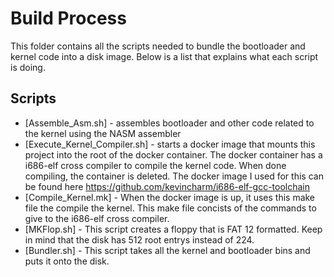 # Build Process 
This folder contains all the scripts needed to bundle the bootloader and kernel code into a disk image. Below is a list that explains what each script is doing.
## Scripts
- [Assemble_Asm.sh] - assembles bootloader and other code related to the kernel using the NASM assembler
- [Execute_Kernel_Compiler.sh] - starts a docker image that mounts this project into the root of the docker container. The docker container has a i686-elf cross compiler to compile the kernel code. When done compiling, the container is deleted. The docker image I used for this can be found here https://github.com/kevincharm/i686-elf-gcc-toolchain 
- [Compile_Kernel.mk] - When the docker image is up, it uses this make file the compile the kernel. This make file concists of the commands to give to the i686-elf cross compiler. 
- [MKFlop.sh] - This script creates a floppy that is FAT 12 formatted. Keep in mind that the disk has 512 root entrys instead of 224. 
- [Bundler.sh] - This script takes all the kernel and bootloader bins and puts it onto the disk.
